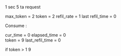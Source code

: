 

1 sec 5 ta request

max_token = 2
token = 2
refil_rate = 1 
last refil_time = 0

Consume : 

cur_time = 0
elapsed_time = 0  
token = 9
last_refil_time = 0 

if token > 1 
    9
